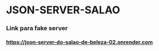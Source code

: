 # JSON-SERVER-SALAO
### Link para fake server 
#### https://json-server-do-salao-de-beleza-02.onrender.com
